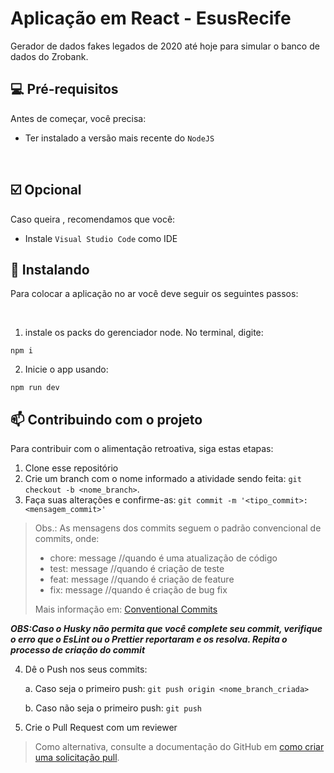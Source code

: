 # Aplicação em React - EsusRecife

Gerador de dados fakes legados de 2020 até hoje para simular o banco de dados do Zrobank.

## 💻 Pré-requisitos

Antes de começar, você precisa:

* Ter instalado a versão mais recente do `NodeJS`

<br>

## :ballot_box_with_check: Opcional

Caso queira , recomendamos que você:

* Instale `Visual Studio Code` como IDE

## 🚀 Instalando


Para colocar a aplicação no ar você deve seguir os seguintes passos:

<br>

1. instale os packs do gerenciador node. No terminal, digite:

```
npm i
```

2. Inicie o app usando:

```
npm run dev
```

## 📫 Contribuindo com o projeto


Para contribuir com o alimentação retroativa, siga estas etapas:

1. Clone esse repositório
2. Crie um branch com o nome informado a atividade sendo feita: `git checkout -b <nome_branch>`.
3. Faça suas alterações e confirme-as: `git commit -m '<tipo_commit>:<mensagem_commit>'`

> Obs.: As mensagens dos commits seguem o padrão convencional de commits, onde:
> * chore: message //quando é uma atualização de código
> * test: message //quando é criação de teste
> * feat: message //quando é criação de feature
> * fix: message //quando é criação de bug fix
>
> Mais informação em: [Conventional Commits](https://www.conventionalcommits.org/en/v1.0.0/)

***OBS:Caso o Husky não permita que você complete seu commit, verifique o erro que o EsLint ou o Prettier reportaram e os resolva. Repita o processo de criação do commit***


4. Dê o Push nos seus commits:

    a. Caso seja o primeiro push: `git push origin <nome_branch_criada>`

    b. Caso não seja o primeiro push: `git push`

5. Crie o Pull Request com um reviewer

>Como alternativa, consulte a documentação do GitHub em [como criar uma solicitação pull](https://help.github.com/en/github/collaborating-with-issues-and-pull-requests/creating-a-pull-request).

<br>
